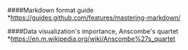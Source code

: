 ####Markdown format guide
*https://guides.github.com/features/mastering-markdown/

####Data visualization's importance, Anscombe's quartet
*https://en.m.wikipedia.org/wiki/Anscombe%27s_quartet
